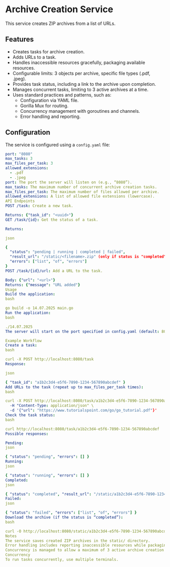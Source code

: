 # Archive Creation Service

This service creates ZIP archives from a list of URLs.

## Features

*   Creates tasks for archive creation.
*   Adds URLs to a task.
*   Handles inaccessible resources gracefully, packaging available resources.
*   Configurable limits: 3 objects per archive, specific file types (.pdf, .jpeg).
*   Provides task status, including a link to the archive upon completion.
*   Manages concurrent tasks, limiting to 3 active archives at a time.
*   Uses standard practices and patterns, such as:
    *   Configuration via YAML file.
    *   Gorilla Mux for routing.
    *   Concurrency management with goroutines and channels.
    *   Error handling and reporting.

## Configuration

The service is configured using a `config.yaml` file:

```yaml
port: "8080"
max_tasks: 3
max_files_per_task: 3
allowed_extensions:
  - .pdf
  - .jpeg
port: The port the server will listen on (e.g., “8080”).
max_tasks: The maximum number of concurrent archive creation tasks.
max_files_per_task: The maximum number of files allowed per archive.
allowed_extensions: A list of allowed file extensions (lowercase).
API Endpoints
POST /task: Create a new task.

Returns: {"task_id": "<uuid>"}
GET /task/{id}: Get the status of a task.

Returns:

json

{
  "status": "pending | running | completed | failed",
  "result_url": "/static/<filename>.zip" (only if status is "completed"),
  "errors": ["list", "of", "errors"]
}
POST /task/{id}/url: Add a URL to the task.

Body: {"url": "<url>"}
Returns: {"message": "URL added"}
Usage
Build the application:
bash

go build -o 14.07.2025 main.go
Run the application:
bash

./14.07.2025
The server will start on the port specified in config.yaml (default: 8080).

Example Workflow
Create a task:
bash

curl -X POST http://localhost:8080/task
Response:

json

{ "task_id": "a1b2c3d4-e5f6-7890-1234-567890abcdef" }
Add URLs to the task (repeat up to max_files_per_task times):
bash

curl -X POST http://localhost:8080/task/a1b2c3d4-e5f6-7890-1234-567890abcdef/url \
  -H "Content-Type: application/json" \
  -d '{"url": "https://www.tutorialspoint.com/go/go_tutorial.pdf"}'
Check the task status:
bash

curl http://localhost:8080/task/a1b2c3d4-e5f6-7890-1234-567890abcdef
Possible responses:

Pending:
json

{ "status": "pending", "errors": [] }
Running:
json

{ "status": "running", "errors": [] }
Completed:
json

{ "status": "completed", "result_url": "/static/a1b2c3d4-e5f6-7890-1234-567890abcdef.zip", "errors": [] }
Failed:
json

{ "status": "failed", "errors": ["list", "of", "errors"] }
Download the archive (if the status is “completed”):
bash

curl -O http://localhost:8080/static/a1b2c3d4-e5f6-7890-1234-567890abcdef.zip
Notes
The service saves created ZIP archives in the static/ directory.
Error handling includes reporting inaccessible resources while packaging available ones.
Concurrency is managed to allow a maximum of 3 active archive creation tasks.
Concurrency
To run tasks concurrently, use multiple terminals.


